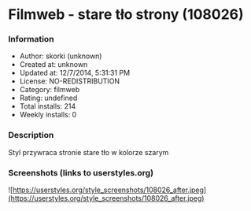 # Filmweb - stare tło strony (108026)

### Information
- Author: skorki (unknown)
- Created at: unknown
- Updated at: 12/7/2014, 5:31:31 PM
- License: NO-REDISTRIBUTION
- Category: filmweb
- Rating: undefined
- Total installs: 214
- Weekly installs: 0


### Description
Styl przywraca stronie stare tło w kolorze szarym


### Screenshots (links to userstyles.org)
![https://userstyles.org/style_screenshots/108026_after.jpeg](https://userstyles.org/style_screenshots/108026_after.jpeg)


